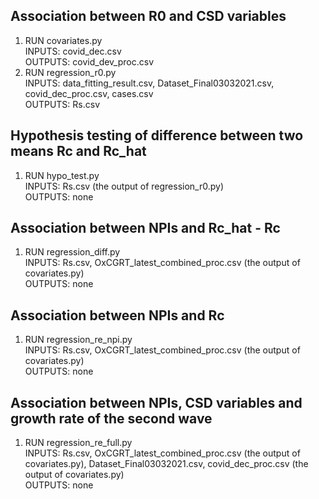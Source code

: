 ## Association between R0 and CSD variables
1. RUN covariates.py \
   INPUTS: covid_dec.csv \
   OUTPUTS: covid_dev_proc.csv
2. RUN regression_r0.py \
   INPUTS: data_fitting_result.csv, Dataset_Final03032021.csv, covid_dec_proc.csv, cases.csv \
   OUTPUTS: Rs.csv
   
## Hypothesis testing of difference between two means Rc and Rc_hat
1. RUN hypo_test.py \
   INPUTS: Rs.csv (the output of regression_r0.py) \
   OUTPUTS: none

## Association between NPIs and Rc_hat - Rc
1. RUN regression_diff.py \
   INPUTS: Rs.csv, OxCGRT_latest_combined_proc.csv (the output of covariates.py) \
   OUTPUTS: none      

## Association between NPIs and Rc
1. RUN regression_re_npi.py \
   INPUTS: Rs.csv, OxCGRT_latest_combined_proc.csv (the output of covariates.py) \
   OUTPUTS: none      

## Association between NPIs, CSD variables and growth rate of the second wave
1. RUN regression_re_full.py \
   INPUTS: Rs.csv, OxCGRT_latest_combined_proc.csv (the output of covariates.py), Dataset_Final03032021.csv, 
   covid_dec_proc.csv (the output of covariates.py)  
   OUTPUTS: none 